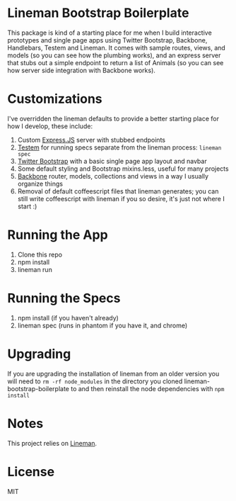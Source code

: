 # Lineman Bootstrap Boilerplate

This package is kind of a starting place for me when I build interactive prototypes and single page apps using Twitter Bootstrap, Backbone, Handlebars, Testem and Lineman. It comes with sample routes, views, and models (so you can see how the plumbing works), and an express server that stubs out a simple endpoint to return a list of Animals (so you can see how server side integration with Backbone works).

# Customizations

I've overridden the lineman defaults to provide a better starting place for how I  develop, these include:

1. Custom [Express.JS](http://expressjs.com/) server with stubbed endpoints
2. [Testem](https://github.com/airportyh/testem) for running specs separate from the lineman process: `lineman spec`
3. [Twitter Bootstrap](https://github.com/twitter/bootstrap) with a basic single page app layout and navbar
4. Some default styling and Bootstrap mixins.less, useful for many projects
5. [Backbone](http://documentcloud.github.com/backbone/) router, models, collections and views in a way I usually organize things
6. Removal of default coffeescript files that lineman generates; you can still write coffeescript with lineman if you so desire, it's just not where I start :)

# Running the App

1. Clone this repo
2. npm install
3. lineman run

# Running the Specs

1. npm install (if you haven't already)
2. lineman spec (runs in phantom if you have it, and chrome)

# Upgrading

If you are upgrading the installation of lineman from an older version you will need to `rm -rf node_modules` in the directory you cloned lineman-bootstrap-boilerplate to and then reinstall the node dependencies with `npm install`

# Notes

This project relies on [Lineman](https://github.com/testdouble/lineman).

# License

MIT